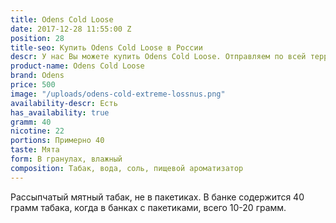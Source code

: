```yaml
---
title: Odens Cold Loose
date: 2017-12-28 11:55:00 Z
position: 28
title-seo: Купить Odens Cold Loose в России
descr: У нас Вы можете купить Odens Cold Loose. Отправляем по всей территории России.
product-name: Odens Cold Loose
brand: Odens
price: 500
image: "/uploads/odens-cold-extreme-lossnus.png"
availability-descr: Есть
has_availability: true
gramm: 40
nicotine: 22
portions: Примерно 40
taste: Мята
form: В гранулах, влажный
composition: Табак, вода, соль, пищевой ароматизатор
---
```


Рассыпчатый мятный табак, не в пакетиках. В банке содержится 40 грамм табака, когда в банках с пакетиками, всего 10-20 грамм. 